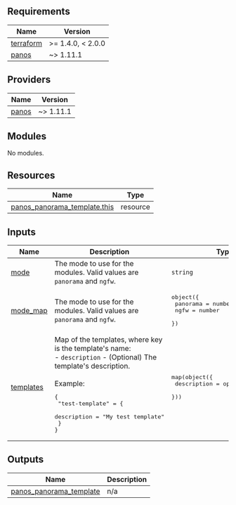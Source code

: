 <!-- BEGINNING OF PRE-COMMIT-TERRAFORM DOCS HOOK -->
## Requirements

| Name | Version |
|------|---------|
| <a name="requirement_terraform"></a> [terraform](#requirement\_terraform) | >= 1.4.0, < 2.0.0 |
| <a name="requirement_panos"></a> [panos](#requirement\_panos) | ~> 1.11.1 |

## Providers

| Name | Version |
|------|---------|
| <a name="provider_panos"></a> [panos](#provider\_panos) | ~> 1.11.1 |

## Modules

No modules.

## Resources

| Name | Type |
|------|------|
| [panos_panorama_template.this](https://registry.terraform.io/providers/PaloAltoNetworks/panos/latest/docs/resources/panorama_template) | resource |

## Inputs

| Name | Description | Type | Default | Required |
|------|-------------|------|---------|:--------:|
| <a name="input_mode"></a> [mode](#input\_mode) | The mode to use for the modules. Valid values are `panorama` and `ngfw`. | `string` | n/a | yes |
| <a name="input_mode_map"></a> [mode\_map](#input\_mode\_map) | The mode to use for the modules. Valid values are `panorama` and `ngfw`. | <pre>object({<br>    panorama = number<br>    ngfw     = number<br>  })</pre> | <pre>{<br>  "ngfw": 1,<br>  "panorama": 0<br>}</pre> | no |
| <a name="input_templates"></a> [templates](#input\_templates) | Map of the templates, where key is the template's name:<br>- `description` - (Optional) The template's description.<br><br>Example:<pre>{<br>  "test-template" = {<br>    description = "My test template"<br>  }<br>}</pre> | <pre>map(object({<br>    description = optional(string)<br>  }))</pre> | `{}` | no |

## Outputs

| Name | Description |
|------|-------------|
| <a name="output_panos_panorama_template"></a> [panos\_panorama\_template](#output\_panos\_panorama\_template) | n/a |
<!-- END OF PRE-COMMIT-TERRAFORM DOCS HOOK -->
